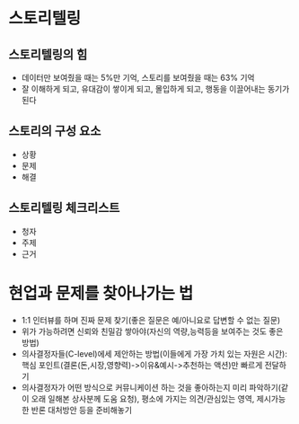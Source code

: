 # 스토리텔링
## 스토리텔링의 힘
* 데이터만 보여줬을 때는 5%만 기억, 스토리를 보여줬을 때는 63% 기억
* 잘 이해하게 되고, 유대감이 쌓이게 되고, 몰입하게 되고, 행동을 이끌어내는 동기가 된다

## 스토리의 구성 요소
* 상황
* 문제
* 해결

## 스토리텔링 체크리스트
* 청자
* 주제
* 근거

# 현업과 문제를 찾아나가는 법
* 1:1 인터뷰를 하며 진짜 문제 찾기(좋은 질문은 예/아니요로 답변할 수 없는 질문)
* 위가 가능하려면 신뢰와 친밀감 쌓아야(자신의 역량,능력등을 보여주는 것도 좋은 방법)
* 의사결정자들(C-level)에세 제안하는 방법(이들에게 가장 가치 있는 자원은 시간): 핵심 포인트(결론(돈,시장,영향력)->이유&예시->추천하는 액션)만 빠르게 전달하기
* 의사결정자가 어떤 방식으로 커뮤니케이션 하는 것을 좋아하는지 미리 파악하기(같이 오래 일해본 상사분께 도움 요청), 평소에 가지는 의견/관심있는 영역, 제시가능한 반론 대처방안 등을 준비해놓기
